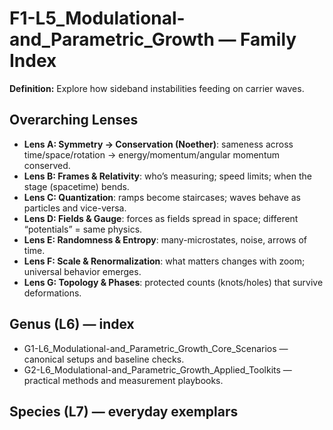 # F1-L5_Modulational-and_Parametric_Growth — Family Index
**Definition:** Explore how sideband instabilities feeding on carrier waves.

## Overarching Lenses

- **Lens A: Symmetry -> Conservation (Noether)**: sameness across time/space/rotation → energy/momentum/angular momentum conserved.
- **Lens B: Frames & Relativity**: who’s measuring; speed limits; when the stage (spacetime) bends.
- **Lens C: Quantization**: ramps become staircases; waves behave as particles and vice-versa.
- **Lens D: Fields & Gauge**: forces as fields spread in space; different “potentials” = same physics.
- **Lens E: Randomness & Entropy**: many-microstates, noise, arrows of time.
- **Lens F: Scale & Renormalization**: what matters changes with zoom; universal behavior emerges.
- **Lens G: Topology & Phases**: protected counts (knots/holes) that survive deformations.

## Genus (L6) — index
- G1-L6_Modulational-and_Parametric_Growth_Core_Scenarios — canonical setups and baseline checks.
- G2-L6_Modulational-and_Parametric_Growth_Applied_Toolkits — practical methods and measurement playbooks.

## Species (L7) — everyday exemplars
